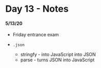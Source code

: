 # Day 13 - Notes
#### 5/13/20

- Friday entrance exam 

- `.json` 
    - stringfy - into JavaScript into JSON
    - parse - turns JSON into JavaScript